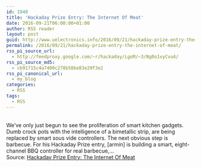 ```yaml
---
id: 1948
title: 'Hackaday Prize Entry: The Internet Of Meat'
date: 2016-09-21T06:00:00+01:00
author: RSS reader
layout: post
guid: http://www.uelectronics.info/2016/09/21/hackaday-prize-entry-the-internet-of-meat/
permalink: /2016/09/21/hackaday-prize-entry-the-internet-of-meat/
rss_pi_source_url:
  - http://feedproxy.google.com/~r/hackaday/LgoM/~3/Ng0o1vyCvu4/
rss_pi_source_md5:
  - cb91715c4a7400c278b58be83e29f3e2
rss_pi_canonical_url:
  - my_blog
categories:
  - RSS
tags:
  - RSS
---
```

&#013;  
We’ve only just begun to see the proliferation of smart kitchen gadgets. Dumb crock pots with the intelligence of a bimetallic strip, are being replaced by smart sous vide controllers. The next obvious step is barbecue. For his Hackaday Prize entry, [armin] is building a smart, eight-channel BBQ controller for real barbecue,…&#013;  
Source: <a href="http://feedproxy.google.com/~r/hackaday/LgoM/~3/Ng0o1vyCvu4/" target="_blank">Hackaday Prize Entry: The Internet Of Meat</a>